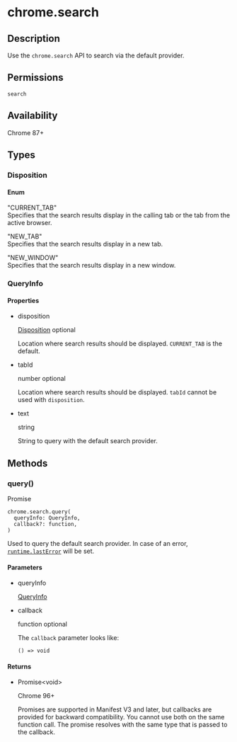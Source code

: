 # chrome.search

## Description

Use the `chrome.search` API to search via the default provider.

## Permissions

`search`

## Availability

Chrome 87+

## Types

### Disposition

#### Enum

"CURRENT\_TAB"  
Specifies that the search results display in the calling tab or the tab from the active browser.

"NEW\_TAB"  
Specifies that the search results display in a new tab.

"NEW\_WINDOW"  
Specifies that the search results display in a new window.

### QueryInfo

#### Properties

- disposition
  
  [Disposition](#type-Disposition) optional
  
  Location where search results should be displayed. `CURRENT_TAB` is the default.
- tabId
  
  number optional
  
  Location where search results should be displayed. `tabId` cannot be used with `disposition`.
- text
  
  string
  
  String to query with the default search provider.

## Methods

### query()

Promise

```
chrome.search.query(
  queryInfo: QueryInfo,
  callback?: function,
)
```

Used to query the default search provider. In case of an error, [`runtime.lastError`](https://developer.chrome.com/docs/extensions/reference/runtime/#property-lastError) will be set.

#### Parameters

- queryInfo
  
  [QueryInfo](#type-QueryInfo)
- callback
  
  function optional
  
  The `callback` parameter looks like:
  
  ```
  () => void
  ```

#### Returns

- Promise&lt;void&gt;
  
  Chrome 96+
  
  Promises are supported in Manifest V3 and later, but callbacks are provided for backward compatibility. You cannot use both on the same function call. The promise resolves with the same type that is passed to the callback.